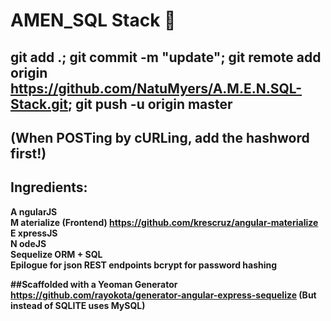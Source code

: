 

# AMEN_SQL Stack 🙏 

## git add .; git commit -m "update"; git remote add origin https://github.com/NatuMyers/A.M.E.N.SQL-Stack.git; git push -u origin master

## (When POSTing by cURLing, add the hashword first!)

## Ingredients:<br />
<b>A<b /> ngularJS<br />
<b>M<b /> aterialize (Frontend) https://github.com/krescruz/angular-materialize<br />
<b>E<b /> xpressJS<br />
<b>N<b /> odeJS<br />
Sequelize ORM + <b>SQL<b /> <br />
Epilogue for json REST endpoints
bcrypt for password hashing

##Scaffolded with a Yeoman Generator https://github.com/rayokota/generator-angular-express-sequelize
(But instead of SQLITE uses MySQL)
